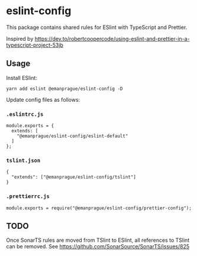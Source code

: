 # eslint-config

This package contains shared rules for ESlint with TypeScript and Prettier.

Inspired by https://dev.to/robertcoopercode/using-eslint-and-prettier-in-a-typescript-project-53jb

## Usage
Install ESlint:

    yarn add eslint @emanprague/eslint-config -D

Update config files as follows:

### `.eslintrc.js`
    module.exports = {
      extends: [
        "@emanprague/eslint-config/eslint-default"
      ]
    };

### `tslint.json`
    {
      "extends": ["@emanprague/eslint-config/tslint"]
    }

### `.prettierrc.js`
    module.exports = require("@emanprague/eslint-config/prettier-config");

## TODO
Once SonarTS rules are moved from TSlint to ESlint, all references to TSlint can be removed. See https://github.com/SonarSource/SonarTS/issues/825
